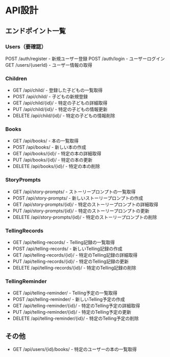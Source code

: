 # API設計
## エンドポイント一覧

### Users（要確認）
POST /auth/register	-	新規ユーザー登録
POST /auth/login	- ユーザーログイン
GET /users/{userId}	- ユーザー情報の取得

### Children
- GET /api/child/ - 登録した子どもの一覧取得
- POST /api/child/ - 子どもの新規登録
- GET /api/child/{id}/ - 特定の子どもの詳細取得
- PUT /api/child/{id}/ - 特定の子どもの情報更新
- DELETE /api/child/{id}/ - 特定の子どもの情報削除

### Books
- GET /api/books/ - 本の一覧取得
- POST /api/books/ - 新しい本の作成
- GET /api/books/{id}/ - 特定の本の詳細取得
- PUT /api/books/{id}/ - 特定の本の更新
- DELETE /api/books/{id}/ - 特定の本の削除

### StoryPrompts
- GET /api/story-prompts/ - ストーリープロンプトの一覧取得
- POST /api/story-prompts/ - 新しいストーリープロンプトの作成
- GET /api/story-prompts/{id}/ - 特定のストーリープロンプトの詳細取得
- PUT /api/story-prompts/{id}/ - 特定のストーリープロンプトの更新
- DELETE /api/story-prompts/{id}/ - 特定のストーリープロンプトの削除

### TellingRecords
- GET /api/telling-records/ - Telling記録の一覧取得
- POST /api/telling-records/ - 新しいTelling記録の作成
- GET /api/telling-records/{id}/ - 特定のTelling記録の詳細取得
- PUT /api/telling-records/{id}/ - 特定のTelling記録の更新
- DELETE /api/telling-records/{id}/ - 特定のTelling記録の削除

### TellingReminder
- GET /api/telling-reminder/ - Telling予定の一覧取得
- POST /api/telling-reminder/ - 新しいTelling予定の作成
- GET /api/telling-reminder/{id}/ - 特定のTelling予定の詳細取得
- PUT /api/telling-reminder/{id}/ - 特定のTelling予定の更新
- DELETE /api/telling-reminder/{id}/ - 特定のTelling予定の削除

## その他
- GET /api/users/{id}/books/ - 特定のユーザーの本の一覧取得
